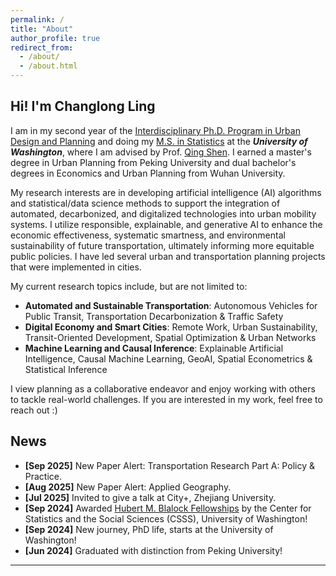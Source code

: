 ```yaml
---
permalink: /
title: "About"
author_profile: true
redirect_from: 
  - /about/
  - /about.html
---
```


Hi! I'm **Changlong Ling**
-----
I am in my second year of the [Interdisciplinary Ph.D. Program in Urban Design and Planning](https://sites.uw.edu/urbdpphd/) and doing my [M.S. in Statistics](https://stat.uw.edu/) at the **_University of Washington_**, where I am advised by Prof. [Qing Shen](https://urbdp.be.uw.edu/people/qing-shen/). I earned a master's degree in Urban Planning from Peking University and dual bachelor's degrees in Economics and Urban Planning from Wuhan University.

My research interests are in developing artificial intelligence (AI) algorithms and statistical/data science methods to support the integration of automated, decarbonized, and digitalized technologies into urban mobility systems. I utilize responsible, explainable, and generative AI to enhance the economic effectiveness, systematic smartness, and environmental sustainability of future transportation, ultimately informing more equitable public policies. I have led several urban and transportation planning projects that were implemented in cities.

My current research topics include, but are not limited to:
- **Automated and Sustainable Transportation**: Autonomous Vehicles for Public Transit, Transportation Decarbonization & Traffic Safety
- **Digital Economy and Smart Cities**: Remote Work, Urban Sustainability, Transit-Oriented Development, Spatial Optimization & Urban Networks
- **Machine Learning and Causal Inference**: Explainable Artificial Intelligence, Causal Machine Learning, GeoAI, Spatial Econometrics & Statistical Inference

I view planning as a collaborative endeavor and enjoy working with others to tackle real-world challenges. If you are interested in my work, feel free to reach out :)

News
-----
- **[Sep 2025]** New Paper Alert: Transportation Research Part A: Policy & Practice.
- **[Aug 2025]** New Paper Alert: Applied Geography.
- **[Jul 2025]** Invited to give a talk at City+, Zhejiang University.
- **[Sep 2024]** Awarded [Hubert M. Blalock Fellowships](https://csss.uw.edu/about/blalock-fellowship) by the Center for Statistics and the Social Sciences (CSSS), University of Washington!
- **[Sep 2024]** New journey, PhD life, starts at the University of Washington!
- **[Jun 2024]** Graduated with distinction from Peking University!

---
<div style="display: flex; justify-content: center; margin: 2rem 0;">
  <style>
    .clustrmaps-map-count {
      display: none !important;
    }
  </style>
  <script type="text/javascript" id="clustrmaps"
    src="//clustrmaps.com/map_v2.js?d=UdCozOYu7EbbS8Ti2_v4yGuIQtDSrKEDNVFe-OA6yVE&w=600&t=n&co=ffffff&ct=808080&cmo=4A8BD2&cmn=ff5353&cl=848383">
  </script>
</div>
